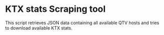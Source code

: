 # KTX stats Scraping tool

This script retrieves JSON data containing all available QTV hosts and tries to download available KTX stats.
